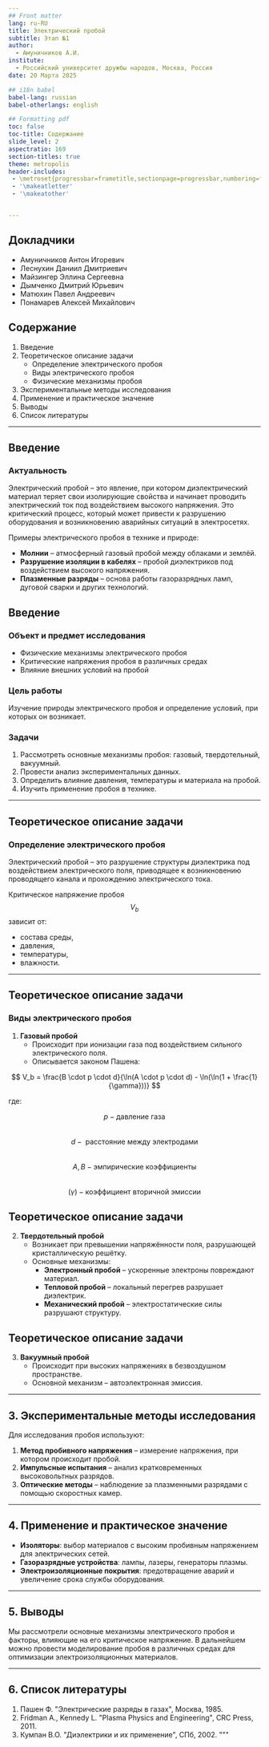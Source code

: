 ```yaml
---
## Front matter
lang: ru-RU
title: Электрический пробой
subtitle: Этап №1
author:
  - Амуничников А.И.
institute:
  - Российский университет дружбы народов, Москва, Россия
date: 20 Марта 2025

## i18n babel
babel-lang: russian
babel-otherlangs: english

## Formatting pdf
toc: false
toc-title: Содержание
slide_level: 2
aspectratio: 169
section-titles: true
theme: metropolis
header-includes:
 - \metroset{progressbar=frametitle,sectionpage=progressbar,numbering=fraction}
 - '\makeatletter'
 - '\makeatother'


---
```


## Докладчики

  * Амуничников Антон Игоревич
  * Леснухин Даниил Дмитриевич
  * Майзингер Эллина Сергеевна
  * Дымченко Дмитрий Юрьевич
  * Матюхин Павел Андреевич
  * Понамарев Алексей Михайлович

## Содержание

1. Введение  
2. Теоретическое описание задачи  
   - Определение электрического пробоя  
   - Виды электрического пробоя  
   - Физические механизмы пробоя  
3. Экспериментальные методы исследования  
4. Применение и практическое значение  
5. Выводы  
6. Список литературы  

---

##  Введение

### Актуальность

Электрический пробой – это явление, при котором диэлектрический материал теряет свои изолирующие свойства и начинает проводить электрический ток под воздействием высокого напряжения. Это критический процесс, который может привести к разрушению оборудования и возникновению аварийных ситуаций в электросетях.

Примеры электрического пробоя в технике и природе:
- **Молнии** – атмосферный газовый пробой между облаками и землёй.
- **Разрушение изоляции в кабелях** – пробой диэлектриков под воздействием высокого напряжения.
- **Плазменные разряды** – основа работы газоразрядных ламп, дуговой сварки и других технологий.

##  Введение

### Объект и предмет исследования

- Физические механизмы электрического пробоя
- Критические напряжения пробоя в различных средах
- Влияние внешних условий на пробой

### Цель работы

Изучение природы электрического пробоя и определение условий, при которых он возникает.

### Задачи

1. Рассмотреть основные механизмы пробоя: газовый, твердотельный, вакуумный.
2. Провести анализ экспериментальных данных.
3. Определить влияние давления, температуры и материала на пробой.
4. Изучить применение пробоя в технике.

---

##  Теоретическое описание задачи

### Определение электрического пробоя

Электрический пробой – это разрушение структуры диэлектрика под воздействием электрического поля, приводящее к возникновению проводящего канала и прохождению электрического тока.

Критическое напряжение пробоя $$V_b$$ зависит от:
- состава среды,
- давления,
- температуры,
- влажности.

---

##  Теоретическое описание задачи

### Виды электрического пробоя

1. **Газовый пробой**
   - Происходит при ионизации газа под воздействием сильного электрического поля.
   - Описывается законом Пашена:

$$
V_b = \frac{B \cdot p \cdot d}{\ln(A \cdot p \cdot d) - \ln(\ln(1 + \frac{1}{\gamma}))}
$$

где:

$$p - \text{давление газа}$$  
$$d - \text{ расстояние между электродами}$$  
$$A, B - \text{эмпирические коэффициенты}$$   
$$(\gamma) - \text{коэффициент вторичной эмиссии}$$



## Теоретическое описание задачи

2. **Твердотельный пробой**
   - Возникает при превышении напряжённости поля, разрушающей кристаллическую решётку.
   - Основные механизмы:
     - **Электронный пробой** – ускоренные электроны повреждают материал.
     - **Тепловой пробой** – локальный перегрев разрушает диэлектрик.
     - **Механический пробой** – электростатические силы разрушают структуру.

## Теоретическое описание задачи

3. **Вакуумный пробой**
   - Происходит при высоких напряжениях в безвоздушном пространстве.
   - Основной механизм – автоэлектронная эмиссия.

---

## 3. Экспериментальные методы исследования

Для исследования пробоя используют:

1. **Метод пробивного напряжения** – измерение напряжения, при котором происходит пробой.
2. **Импульсные испытания** – анализ кратковременных высоковольтных разрядов.
3. **Оптические методы** – наблюдение за плазменными разрядами с помощью скоростных камер.

---

## 4. Применение и практическое значение

- **Изоляторы**: выбор материалов с высоким пробивным напряжением для электрических сетей.
- **Газоразрядные устройства**: лампы, лазеры, генераторы плазмы.
- **Электроизоляционные покрытия**: предотвращение аварий и увеличение срока службы оборудования.

---

## 5. Выводы

Мы рассмотрели основные механизмы электрического пробоя и факторы, влияющие на его критическое напряжение. В дальнейшем можно провести моделирование пробоя в различных средах для оптимизации электроизоляционных материалов.

---

## 6. Список литературы

1. Пашен Ф. "Электрические разряды в газах", Москва, 1985.
2. Fridman A., Kennedy L. "Plasma Physics and Engineering", CRC Press, 2011.
3. Кумпан В.О. "Диэлектрики и их применение", СПб, 2002.
"""
